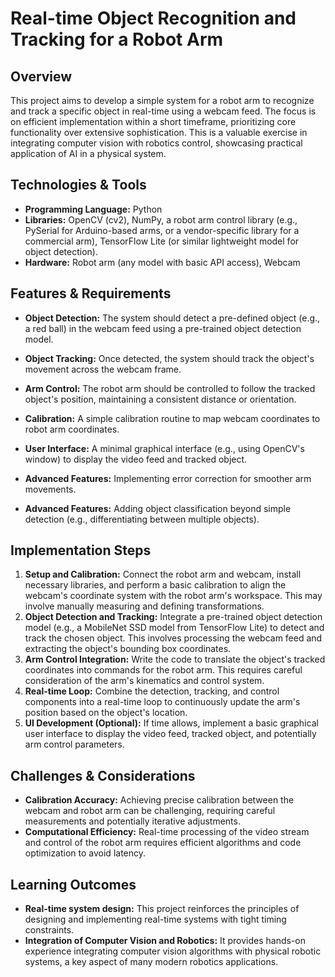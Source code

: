 # Real-time Object Recognition and Tracking for a Robot Arm

## Overview
This project aims to develop a simple system for a robot arm to recognize and track a specific object in real-time using a webcam feed.  The focus is on efficient implementation within a short timeframe, prioritizing core functionality over extensive sophistication.  This is a valuable exercise in integrating computer vision with robotics control, showcasing practical application of AI in a physical system.

## Technologies & Tools
- **Programming Language:** Python
- **Libraries:** OpenCV (cv2), NumPy, a robot arm control library (e.g., PySerial for Arduino-based arms, or a vendor-specific library for a commercial arm), TensorFlow Lite (or similar lightweight model for object detection).
- **Hardware:** Robot arm (any model with basic API access), Webcam

## Features & Requirements
- **Object Detection:** The system should detect a pre-defined object (e.g., a red ball) in the webcam feed using a pre-trained object detection model.
- **Object Tracking:** Once detected, the system should track the object's movement across the webcam frame.
- **Arm Control:**  The robot arm should be controlled to follow the tracked object's position, maintaining a consistent distance or orientation.
- **Calibration:**  A simple calibration routine to map webcam coordinates to robot arm coordinates.
- **User Interface:** A minimal graphical interface (e.g., using OpenCV's window) to display the video feed and tracked object.

- **Advanced Features:** Implementing error correction for smoother arm movements.
- **Advanced Features:** Adding object classification beyond simple detection (e.g., differentiating between multiple objects).


## Implementation Steps
1. **Setup and Calibration:** Connect the robot arm and webcam, install necessary libraries, and perform a basic calibration to align the webcam's coordinate system with the robot arm's workspace.  This may involve manually measuring and defining transformations.
2. **Object Detection and Tracking:** Integrate a pre-trained object detection model (e.g., a MobileNet SSD model from TensorFlow Lite) to detect and track the chosen object.  This involves processing the webcam feed and extracting the object's bounding box coordinates.
3. **Arm Control Integration:**  Write the code to translate the object's tracked coordinates into commands for the robot arm.  This requires careful consideration of the arm's kinematics and control system.
4. **Real-time Loop:** Combine the detection, tracking, and control components into a real-time loop to continuously update the arm's position based on the object's location.
5. **UI Development (Optional):** If time allows, implement a basic graphical user interface to display the video feed, tracked object, and potentially arm control parameters.


## Challenges & Considerations
- **Calibration Accuracy:** Achieving precise calibration between the webcam and robot arm can be challenging, requiring careful measurements and potentially iterative adjustments.
- **Computational Efficiency:** Real-time processing of the video stream and control of the robot arm requires efficient algorithms and code optimization to avoid latency.


## Learning Outcomes
- **Real-time system design:**  This project reinforces the principles of designing and implementing real-time systems with tight timing constraints.
- **Integration of Computer Vision and Robotics:**  It provides hands-on experience integrating computer vision algorithms with physical robotic systems, a key aspect of many modern robotics applications.

